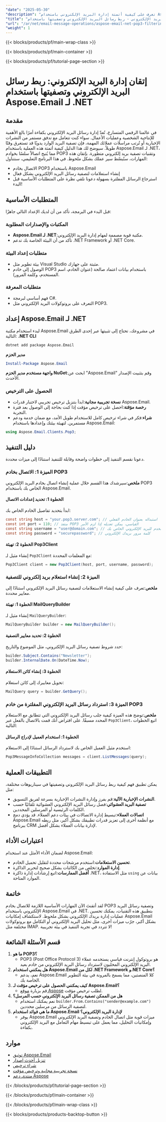 ```yaml
---
"date": "2025-05-30"
"description": "تعرف على كيفية أتمتة إدارة البريد الإلكتروني باستخدام Aspose.Email لـ .NET من خلال الاتصال بخوادم POP3 وتصفية رسائل البريد الإلكتروني بكفاءة."
"title": "إتقان إدارة البريد الإلكتروني - ربط رسائل البريد الإلكتروني وتصفيتها باستخدام Aspose.Email لـ .NET"
"url": "/ar/net/email-message-operations/aspose-email-net-pop3-filtering-guide/"
"weight": 1
---
```


{{< blocks/products/pf/main-wrap-class >}}

{{< blocks/products/pf/main-container >}}

{{< blocks/products/pf/tutorial-page-section >}}
# إتقان إدارة البريد الإلكتروني: ربط رسائل البريد الإلكتروني وتصفيتها باستخدام Aspose.Email لـ .NET
## مقدمة
في عالمنا الرقمي المتسارع، تُعدّ إدارة رسائل البريد الإلكتروني بكفاءة أمرًا بالغ الأهمية للإنتاجية الشخصية وعمليات الأعمال. سواء كنت تتعامل مع تدفق مستمر من النشرات الإخبارية أو تُرتب مراسلات عملائك المهمة، فإن تصفية البريد الوارد يدويًا قد تستغرق وقتًا طويلاً. سيوضح لك هذا الدليل كيفية أتمتة هذه العملية باستخدام Aspose.Email لـ .NET، مما يُتيح اتصالاً سلسًا بخوادم POP3 وتقنيات تصفية بريد إلكتروني متطورة.
بإتقان هذه المهارات، ستُبسّط سير عملك بشكل ملحوظ. في هذا البرنامج التعليمي، سنتناول:
- الاتصال بخادم POP3 باستخدام Aspose.Email
- إنشاء استعلامات لتصفية رسائل البريد الإلكتروني بشكل فعال
- استرجاع الرسائل المفلترة بسهولة
دعونا نلقي نظرة على المتطلبات الأساسية قبل البدء!
## المتطلبات الأساسية
قبل البدء في البرمجة، تأكد من أن لديك الإعداد التالي جاهزًا:
### المكتبات والإصدارات المطلوبة
- **Aspose.Email لـ .NET**:مكتبة قوية مصممة لمهام إدارة البريد الإلكتروني.
- تأكد من أن البيئة الخاصة بك تدعم .NET Framework أو .NET Core.
### متطلبات إعداد البيئة
- بيئة تطوير مثل Visual Studio مثبتة على جهازك.
- الوصول إلى خادم POP3 باستخدام بيانات اعتماد صالحة (عنوان الخادم، اسم المستخدم، وكلمة المرور).
### متطلبات المعرفة
- فهم أساسي لبرمجة C#.
- التعرف على بروتوكولات البريد الإلكتروني مثل POP3.
## إعداد Aspose.Email لـ .NET
لبدء استخدام مكتبة Aspose.Email في مشروعك، تحتاج إلى تثبيتها عبر إحدى الطرق التالية:
**.NET CLI**
```bash
dotnet add package Aspose.Email
```
**مدير الحزم**
```powershell
Install-Package Aspose.Email
```
**واجهة مستخدم مدير الحزم NuGet**:ابحث عن "Aspose.Email" وقم بتثبيت الإصدار الأحدث.
### الحصول على الترخيص
- **نسخة تجريبية مجانية**:ابدأ بتنزيل ترخيص تجريبي لاختبار قدرات Aspose.Email.
- **رخصة مؤقتة**:احصل على ترخيص مؤقت إذا كنت بحاجة إلى الوصول بعد فترة التجربة.
- **شراء**:فكر في شراء ترخيص كامل للاستخدام طويل الأمد، مع ضمان خدمة ودعم مستمرين.
لتهيئة بيئتك وإعدادها باستخدام Aspose.Email:
```csharp
using Aspose.Email.Clients.Pop3;
```
## دليل التنفيذ
دعونا نقسم التنفيذ إلى خطوات واضحة وقابلة للتنفيذ استنادًا إلى ميزات محددة.
### الميزة 1: الاتصال بخادم POP3
**ملخص**:سيرشدك هذا القسم خلال عملية إنشاء اتصال بخادم البريد الإلكتروني POP3 الخاص بك باستخدام Aspose.Email.
#### الخطوة 1: تحديد إعدادات الاتصال
ابدأ بتحديد تفاصيل الخادم الخاص بك:
```csharp
const string host = "your.pop3.server.com"; // استبداله بعنوان الخادم الفعلي
const int port = 110; // منفذ POP3 القياسي، يمكن تعديله إذا لزم الأمر
const string username = "user@domain.com"; // اسم المستخدم للبريد الإلكتروني الخاص بك
const string password = "securepassword"; // كلمة مرور بريدك الإلكتروني
```
#### الخطوة 2: تهيئة Pop3Client
إنشاء مثيل لـ `Pop3Client` مع المعلمات المحددة:
```csharp
Pop3Client client = new Pop3Client(host, port, username, password);
```
### الميزة 2: إنشاء استعلام بريد إلكتروني للتصفية
**ملخص**:تعرف على كيفية إنشاء الاستعلامات لتصفية رسائل البريد الإلكتروني استنادًا إلى معايير محددة.
#### الخطوة 1: تهيئة MailQueryBuilder
إنشاء مثيل لـ `MailQueryBuilder`:
```csharp
MailQueryBuilder builder = new MailQueryBuilder();
```
#### الخطوة 2: تحديد معايير التصفية
حدد شروط تصفية رسائل البريد الإلكتروني، مثل الموضوع والتاريخ:
```csharp
builder.Subject.Contains("Newsletter");
builder.InternalDate.On(DateTime.Now);
```
#### الخطوة 3: إنشاء كائن الاستعلام
تحويل معاييرك إلى كائن استعلام:
```csharp
MailQuery query = builder.GetQuery();
```
### الميزة 3: استرداد رسائل البريد الإلكتروني المفلترة من خادم POP3
**ملخص**:توضح هذه الميزة كيفية جلب رسائل البريد الإلكتروني التي تتطابق مع الاستعلام المحدد مسبقًا.
على افتراض أنك قمت بالاتصال بالفعل عبر `Pop3Client`، اتبع الخطوات التالية:
#### الخطوة 1: استخدام العميل لإدراج الرسائل
استخدم مثيل العميل الخاص بك لاسترداد الرسائل استنادًا إلى الاستعلام:
```csharp
Pop3MessageInfoCollection messages = client.ListMessages(query);
```
## التطبيقات العملية
يمكن تطبيق فهم كيفية ربط رسائل البريد الإلكتروني وتصفيتها في سيناريوهات مختلفة، مثل:
- **النشرات الإخبارية الآلية**:قم بفرز وإدارة النشرات الإخبارية بسرعة لفريق التسويق.
- **تصفية البريد العشوائي**:فصل رسائل البريد الإلكتروني العشوائية تلقائيًا حسب الكلمات الرئيسية أو المرسلين المحددين.
- **اتصالات العملاء**:تبسيط إدارة الاتصالات في بيئات دعم العملاء.
قد يؤدي دمج Aspose.Email مع أنظمة أخرى إلى تعزيز قدرات تطبيقك بشكل أكبر، مثل ربطه ببرنامج CRM لإدارة بيانات العملاء بشكل أفضل.
## اعتبارات الأداء
لضمان الأداء الأمثل عند استخدام Aspose.Email:
- **تحسين الاستعلامات**:استخدم مرشحات محددة لتقليل تحميل الخادم.
- **إدارة الموارد**:تخلص من الكائنات بشكل صحيح لتحرير الذاكرة.
- **أفضل الممارسات**:اتبع إرشادات إدارة ذاكرة .NET، مثل الاستفادة `using` بيانات عن الموارد المتاحة.
## خاتمة
لقد أتقنتَ الآن المهارات الأساسية اللازمة للاتصال بخادم POP3 وتصفية رسائل البريد الإلكتروني باستخدام Aspose.Email في .NET. بتطبيق هذه التقنيات، يمكنك تحسين عمليات إدارة بريدك الإلكتروني بشكل ملحوظ.
لاستكشاف إمكانيات Aspose.Email بشكل أكبر، جرّب ميزات أخرى، مثل تحليل البريد الإلكتروني أو التكامل مع بروتوكولات مختلفة مثل IMAP. لا تتردد في تجربة التنفيذ في بيئة تجريبية!
## قسم الأسئلة الشائعة
1. **ما هو POP3؟**
   - POP3 (Post Office Protocol 3) هو بروتوكول إنترنت قياسي يستخدمه عملاء البريد الإلكتروني المحليون لاسترداد رسائل البريد الإلكتروني من خادم بعيد.
2. **هل يمكنني استخدام Aspose.Email لكل من .NET Framework و.NET Core؟**
   - نعم، يدعم Aspose.Email كلا المنصتين، مما يسمح بالمرونة في بيئة التطوير الخاصة بك.
3. **كيف يمكنني الحصول على ترخيص مؤقت لـ Aspose.Email؟**
   - قم بزيارة [موقع Aspose](https://purchase.aspose.com/temporary-license/) لطلب ترخيص مؤقت.
4. **هل من الممكن تصفية رسائل البريد الإلكتروني حسب المرسل؟**
   - نعم يمكنك استخدام `builder.From.Contains("sender@example.com")` لتصفية الرسائل من مرسلين محددين.
5. **ما هي فوائد استخدام Aspose.Email لإدارة البريد الإلكتروني؟**
   - يوفر Aspose.Email ميزات قوية مثل اتصال الخادم وتصفية البريد الإلكتروني وإمكانيات التحليل، مما يعمل على تبسيط مهام التعامل مع البريد الإلكتروني بكفاءة.
## موارد
- [توثيق Aspose.Email](https://reference.aspose.com/email/net/)
- [تنزيل أحدث إصدار](https://releases.aspose.com/email/net/)
- [شراء ترخيص](https://purchase.aspose.com/buy)
- [نسخة تجريبية مجانية وترخيص مؤقت](https://releases.aspose.com/email/net/)
- [منتدى دعم Aspose](https://forum.aspose.com/c/email/10)

{{< /blocks/products/pf/tutorial-page-section >}}

{{< /blocks/products/pf/main-container >}}

{{< /blocks/products/pf/main-wrap-class >}}

{{< blocks/products/products-backtop-button >}}